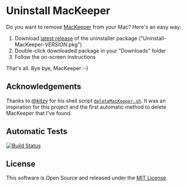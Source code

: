 # Uninstall MacKeeper

Do you want to remove [MacKeeper](https://mackeeper.com) from your Mac?
Here's an easy way:

1. Download
   [latest release](https://github.com/bjoernalbers/uninstall-mackeeper/releases/latest)
   of the uninstaller package ("Uninstall-MacKeeper-*VERSION*.pkg")
2. Double-click downloaded package in your "Downloads" folder
3. Follow the on-screen instructions

That's all.
Bye bye, MacKeeper :-)

## Acknowledgements

Thanks to
[@kitzy](https://github.com/kitzy)
for his shell script
[`deleteMacKeeper.sh`](https://gist.github.com/kitzy/fbbf606ada4336da74d3).
It was an inspiration for this project and the first automatic method to
delete MacKeeper that I've found.

## Automatic Tests

[![Build Status](https://travis-ci.org/bjoernalbers/uninstall-mackeeper.svg?branch=master)](https://travis-ci.org/bjoernalbers/uninstall-mackeeper)

## License

This software is Open Source and released under the [MIT License](LICENSE.txt).
